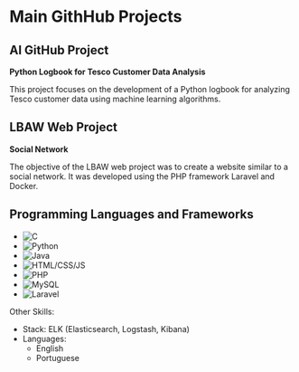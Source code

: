 # Main GithHub Projects




## AI GitHub Project

**Python Logbook for Tesco Customer Data Analysis**

This project focuses on the development of a Python logbook for analyzing Tesco customer data using machine learning algorithms.

## LBAW Web Project

**Social Network**

The objective of the LBAW web project was to create a website similar to a social network. It was developed using the PHP framework Laravel and Docker.

## Programming Languages and Frameworks

- ![C](https://img.shields.io/badge/-C-00599C?style=flat&logo=C&logoColor=white)
- ![Python](https://img.shields.io/badge/-Python-3776AB?style=flat&logo=Python&logoColor=white)
- ![Java](https://img.shields.io/badge/-Java-007396?style=flat&logo=Java&logoColor=white)
- ![HTML/CSS/JS](https://img.shields.io/badge/-HTML%2FCSS%2FJS-ED8B00?style=flat&logo=html5&logoColor=white)
- ![PHP](https://img.shields.io/badge/-PHP-777BB4?style=flat&logo=PHP&logoColor=white)
- ![MySQL](https://img.shields.io/badge/-MySQL-4479A1?style=flat&logo=MySQL&logoColor=white)
- ![Laravel](https://img.shields.io/badge/-Laravel-FF2D20?style=flat&logo=Laravel&logoColor=white)

Other Skills:
- Stack: ELK (Elasticsearch, Logstash, Kibana)
- Languages:
  - English
  - Portuguese
